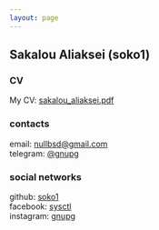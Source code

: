 ```yaml
---
layout: page
---
```


## Sakalou Aliaksei (soko1)


### CV

My CV: <a href="/sakalou_aliaksei.pdf">sakalou_aliaksei.pdf</a>

### contacts
<p id="contacts"></p>

email: <a href="mailto:nullbsd@gmail.com">nullbsd@gmail.com</a><br>
telegram: <a href="https://t.me/gnupg">@gnupg</a>

### social networks

github: [soko1](https://github.com/soko1)<br>
facebook: [sysctl](https://facebook.com/sysctl)<br>
instagram: [gnupg](https://instagram.com/gnupg)<br>
